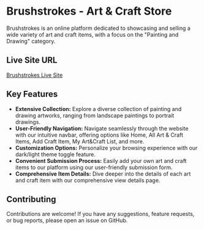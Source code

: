 # Brushstrokes - Art & Craft Store

Brushstrokes is an online platform dedicated to showcasing and selling a wide variety of art and craft items, with a focus on the "Painting and Drawing" category.

## Live Site URL
[Brushstrokes Live Site](https://brush-stokes.web.app/)

## Key Features
- **Extensive Collection:** Explore a diverse collection of painting and drawing artworks, ranging from landscape paintings to portrait drawings.
- **User-Friendly Navigation:** Navigate seamlessly through the website with our intuitive navbar, offering options like Home, All Art & Craft Items, Add Craft Item, My Art&Craft List, and more.
- **Customization Options:** Personalize your browsing experience with our dark/light theme toggle feature.
- **Convenient Submission Process:** Easily add your own art and craft items to our platform using our user-friendly submission form.
- **Comprehensive Item Details:** Dive deeper into the details of each art and craft item with our comprehensive view details page.

## Contributing
Contributions are welcome! If you have any suggestions, feature requests, or bug reports, please open an issue on GitHub.
